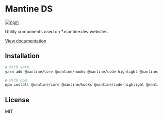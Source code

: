# Mantine DS

[![npm](https://img.shields.io/npm/dm/@mantine/ds)](https://www.npmjs.com/package/@mantine/ds)

Utility components used on \*.mantine.dev websites.

[View documentation](https://mantine.dev/)

## Installation

```bash
# With yarn
yarn add @mantine/core @mantine/hooks @mantine/code-highlight @mantine/ds

# With npm
npm install @mantine/core @mantine/hooks @mantine/code-highlight @mantine/ds
```

## License

MIT
